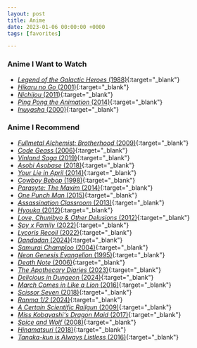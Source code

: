 ```yaml
---
layout: post
title: Anime
date: 2023-01-06 00:00:00 +0000
tags: [favorites]

---
```

### Anime I Want to Watch
- [*Legend of the Galactic Heroes* (1988)](https://www.imdb.com/title/tt0096633/){:target="_blank"}
- [*Hikaru no Go* (2001)](https://www.imdb.com/title/tt0426711/){:target="_blank"}
- [*Nichijou* (2011)](https://www.imdb.com/title/tt2098308/){:target="_blank"}
- [*Ping Pong the Animation* (2014)](https://www.imdb.com/title/tt3592032/){:target="_blank"}
- [*Inuyasha* (2000)](https://www.imdb.com/title/tt0290223/){:target="_blank"}

### Anime I Recommend
- [*Fullmetal Alchemist: Brotherhood* (2009)](https://www.imdb.com/title/tt1355642/){:target="_blank"}
- [*Code Geass* (2006)](https://www.imdb.com/title/tt0994314/){:target="_blank"}
- [*Vinland Saga* (2019)](https://www.imdb.com/title/tt10233448/){:target="_blank"}
- [*Asobi Asobase* (2018)](https://www.imdb.com/title/tt8515062/){:target="_blank"}
- [*Your Lie in April* (2014)](https://www.imdb.com/title/tt3895150/){:target="_blank"}
- [*Cowboy Bebop* (1998)](https://www.imdb.com/title/tt0213338/){:target="_blank"}
- [*Parasyte: The Maxim* (2014)](https://www.imdb.com/title/tt3358020/){:target="_blank"}
- [*One Punch Man* (2015)](https://www.imdb.com/title/tt4508902/){:target="_blank"}
- [*Assassination Classroom* (2013)](https://www.imdb.com/title/tt3837246/){:target="_blank"}
- [*Hyouka* (2012)](https://www.imdb.com/title/tt2340841/){:target="_blank"}
- [*Love, Chunibyo & Other Delusions* (2012)](https://www.imdb.com/title/tt2321542/){:target="_blank"}
- [*Spy x Family* (2022)](https://www.imdb.com/title/tt13706018/){:target="_blank"}
- [*Lycoris Recoil* (2022)](https://www.imdb.com/title/tt16755706/){:target="_blank"}
- [*Dandadan* (2024)](https://www.imdb.com/title/tt30217403/){:target="_blank"}
- [*Samurai Champloo* (2004)](https://www.imdb.com/title/tt0423731/){:target="_blank"}
- [*Neon Genesis Evangelion* (1995)](https://www.imdb.com/title/tt0112159/){:target="_blank"}
- [*Death Note* (2006)](https://www.imdb.com/title/tt0877057/){:target="_blank"}
- [*The Apothecary Diaries* (2023)](https://www.imdb.com/title/tt26743760/){:target="_blank"}
- [*Delicious in Dungeon* (2024)](https://www.imdb.com/title/tt21621494/){:target="_blank"}
- [*March Comes in Like a Lion* (2016)](https://www.imdb.com/title/tt6074794/){:target="_blank"}
- [*Scissor Seven* (2018)](https://www.imdb.com/title/tt10384610/){:target="_blank"}
- [*Ranma 1/2* (2024)](https://www.imdb.com/title/tt32766897/){:target="_blank"}
- [*A Certain Scientific Railgun* (2009)](https://www.imdb.com/title/tt1515996/){:target="_blank"}
- [*Miss Kobayashi's Dragon Maid* (2017)](https://www.imdb.com/title/tt6185782/){:target="_blank"}
- [*Spice and Wolf* (2008)](https://www.imdb.com/title/tt1158671/){:target="_blank"}
- [*Hinamatsuri* (2018)](https://www.imdb.com/title/tt8253044/){:target="_blank"}
- [*Tanaka-kun is Always Listless* (2016)](https://www.imdb.com/title/tt5531604/){:target="_blank"}